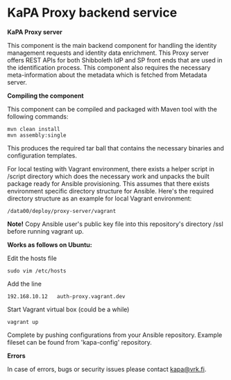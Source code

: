 # KaPA Proxy backend service
**KaPA Proxy server**

This component is the main backend component for handling the identity management requests and identity data enrichment.
This Proxy server offers REST APIs for both Shibboleth IdP and SP front ends that are used in the identification process.
This component also requires the necessary meta-information about the metadata which is fetched from Metadata server.

**Compiling the component**

This component can be compiled and packaged with Maven tool with the following commands:
```
mvn clean install
mvn assembly:single
```
This produces the required tar ball that contains the necessary binaries and configuration templates.

For local testing with Vagrant environment, there exists a helper script in /script directory which does the necessary work and unpacks the built package ready for Ansible provisioning.
This assumes that there exists environment specific directory structure for Ansible. Here's the required directory structure as an example for local Vagrant environment:
```
/data00/deploy/proxy-server/vagrant
```
**Note!** Copy Ansible user's public key file into this repository's directory /ssl before running vagrant up.

**Works as follows on Ubuntu:**

Edit the hosts file
```
sudo vim /etc/hosts
```
Add the line
```
192.168.10.12	auth-proxy.vagrant.dev
```
Start Vagrant virtual box (could be a while)
```
vagrant up
```
Complete by pushing configurations from your Ansible repository. Example fileset can be found from 'kapa-config' repository.

**Errors**

In case of errors, bugs or security issues please contact kapa@vrk.fi.

